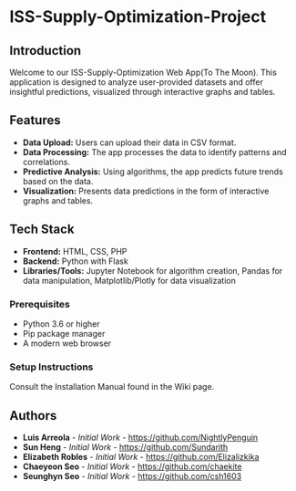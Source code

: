# ISS-Supply-Optimization-Project

## Introduction
Welcome to our ISS-Supply-Optimization Web App(To The Moon). This application is designed to analyze user-provided datasets and offer insightful predictions, visualized through interactive graphs and tables.

## Features
- **Data Upload:** Users can upload their data in CSV format.
- **Data Processing:** The app processes the data to identify patterns and correlations.
- **Predictive Analysis:** Using algorithms, the app predicts future trends based on the data.
- **Visualization:** Presents data predictions in the form of interactive graphs and tables.

## Tech Stack
- **Frontend:** HTML, CSS, PHP
- **Backend:** Python with Flask
- **Libraries/Tools:** Jupyter Notebook for algorithm creation, Pandas for data manipulation, Matplotlib/Plotly for data visualization

### Prerequisites
- Python 3.6 or higher
- Pip package manager
- A modern web browser

### Setup Instructions
Consult the Installation Manual found in the Wiki page.
 
## Authors
- **Luis Arreola** - *Initial Work* - https://github.com/NightlyPenguin
- **Sun Heng** - *Initial Work* - https://github.com/Sundarith
- **Elizabeth Robles** - *Initial Work* - https://github.com/Elizalizkika
- **Chaeyeon Seo** - *Initial Work* - https://github.com/chaekite
- **Seunghyn Seo** - *Initial Work* - https://github.com/csh1603





